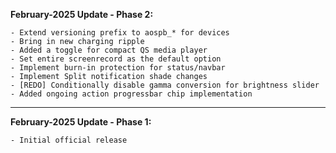 **February-2025 Update - Phase 2:**
```
- Extend versioning prefix to aospb_* for devices
- Bring in new charging ripple 
- Added a toggle for compact QS media player
- Set entire screenrecord as the default option
- Implement burn-in protection for status/navbar
- Implement Split notification shade changes
- [REDO] Conditionally disable gamma conversion for brightness slider
- Added ongoing action progressbar chip implementation
```
---
**February-2025 Update - Phase 1:**
```
- Initial official release
```